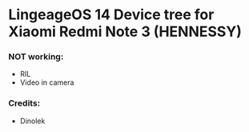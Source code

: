 # LingeageOS 14 Device tree for Xiaomi Redmi Note 3 (HENNESSY)

### NOT working:
  - RIL
  - Video in camera

### Credits:
  - Dinolek